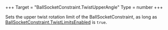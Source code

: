 +++
Target = "BallSocketConstraint.TwistUpperAngle"
Type = number
+++

Sets the upper twist rotation limit of the BallSocketConstraint, as long as [BallSocketConstraint.TwistLimitsEnabled](https://developer.roblox.com/api-reference/property/BallSocketConstraint/TwistLimitsEnabled) is `true`.
